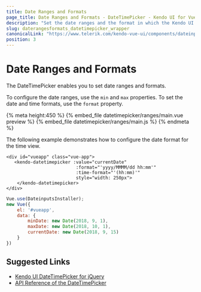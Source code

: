 ```yaml
---
title: Date Ranges and Formats
page_title: Date Ranges and Formats - DateTimePicker - Kendo UI for Vue
description: "Set the date ranges and the format in which the Kendo UI DateTimePicker wrapper for Vue renders them."
slug: daterangesformats_datetimepicker_wrapper
canonicalLink: "https://www.telerik.com/kendo-vue-ui/components/dateinputs/datetimepicker/date-ranges/"
position: 3
---
```


<div><WrapperBanner link="/kendo-vue-ui/components/dateinputs/datetimepicker/date-ranges/"></WrapperBanner></div>

# Date Ranges and Formats

The DateTimePicker enables you to set date ranges and formats.

To configure the date ranges, use the `min` and `max` properties. To set the date and time formats, use the `format` property.

{% meta height:450 %}
{% embed_file datetimepicker/ranges/main.vue preview %}
{% embed_file datetimepicker/ranges/main.js %}
{% endmeta %}

The following example demonstrates how to configure the date format for the time view.

```html-preview
<div id="vueapp" class="vue-app">
   <kendo-datetimepicker :value="currentDate"
                          :format="'yyyy/MMMM/dd hh:mm'"
                          :time-format="'(hh:mm)'"
                          style="width: 250px">
    </kendo-datetimepicker>
</div>
```
```js
Vue.use(DateinputsInstaller);
new Vue({
    el: '#vueapp',
    data: {
        minDate: new Date(2018, 9, 1),
        maxDate: new Date(2018, 10, 1),
        currentDate: new Date(2018, 9, 15)
    }
})
```

## Suggested Links

* [Kendo UI DateTimePicker for jQuery](https://docs.telerik.com/kendo-ui/controls/editors/datetimepicker/overview)
* [API Reference of the DateTimePicker](https://docs.telerik.com/kendo-ui/api/javascript/ui/datetimepicker)
